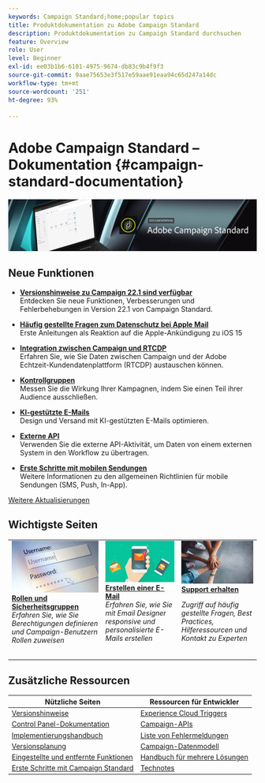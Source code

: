 ```yaml
---
keywords: Campaign Standard;home;popular topics
title: Produktdokumentation zu Adobe Campaign Standard
description: Produktdokumentation zu Campaign Standard durchsuchen
feature: Overview
role: User
level: Beginner
exl-id: ee03b1b6-6101-4975-9674-db83c9b4f9f3
source-git-commit: 9aae75653e3f517e59aae91eaa94c65d247a14dc
workflow-type: tm+mt
source-wordcount: '251'
ht-degree: 93%

---
```


# Adobe Campaign Standard – Dokumentation {#campaign-standard-documentation}

![](start/using/assets/do-not-localize/banner_acs_doc.jpg)

## Neue Funktionen

* **[Versionshinweise zu Campaign 22.1 sind verfügbar](rn/using/release-notes.md)**<br/> Entdecken Sie neue Funktionen, Verbesserungen und Fehlerbehebungen in Version 22.1 von Campaign Standard.

* **[Häufig gestellte Fragen zum Datenschutz bei Apple Mail](https://experienceleague.adobe.com/docs/deliverability-learn/deliverability-best-practice-guide/technotes/apple-mail-privacy-faq.html?lang=de)**<br/> Erste Anleitungen als Reaktion auf die Apple-Ankündigung zu iOS 15

* **[Integration zwischen Campaign und RTCDP](integrating/using/get-started-sources-destinations.md)**<br/> Erfahren Sie, wie Sie Daten zwischen Campaign und der Adobe Echtzeit-Kundendatenplattform (RTCDP) austauschen können.

* **[Kontrollgruppen](sending/using/control-group.md)**<br/> Messen Sie die Wirkung Ihrer Kampagnen, indem Sie einen Teil ihrer Audience ausschließen.

* **[KI-gestützte E-Mails](sending/using/predictive.md)**<br/> Design und Versand mit KI-gestützten E-Mails optimieren.

* **[Externe API](automating/using/external-api.md)**<br/> Verwenden Sie die externe API-Aktivität, um Daten von einem externen System in den Workflow zu übertragen.

* **[Erste Schritte mit mobilen Sendungen](https://helpx.adobe.com/de/campaign/kb/acs-mobile.html)**<br/> Weitere Informationen zu den allgemeinen Richtlinien für mobile Sendungen (SMS, Push, In-App).

[Weitere Aktualisierungen](rn/using/documentation-updates.md)

## Wichtigste Seiten

<table>
<tr>
  <td valign="top">
    <a href="administration/using/about-access-management.md">
      <img alt="Benutzerrollen" src="start/using/assets/roles.png"/>
    </a>
    <div>
    <a href="administration/using/about-access-management.md"><strong>Rollen und Sicherheitsgruppen</strong></a>
    </div>
    <em>Erfahren Sie, wie Sie Berechtigungen definieren und Campaign-Benutzern Rollen zuweisen</em>
    <br>
  </td>
  <td valign="top">
    <a href="designing/using/designing-content-in-adobe-campaign.md">
      <img alt="Designer" src="start/using/assets/design.png" />
    </a>
    <div>
    <a href="designing/using/designing-content-in-adobe-campaign.md"><strong>Erstellen einer E-Mail</strong></a>
    </div>
    <em>Erfahren Sie, wie Sie mit Email Designer responsive und personalisierte E-Mails erstellen</em>
    <br>
  </td>
  <td valign="top">
       <img alt="Support" src="start/using/assets/do-not-localize/help.jpeg" />
    <div><a href="support.md">
    <strong>Support erhalten</strong></a>
    </div>
    <p><em>Zugriff auf häufig gestellte Fragen, Best Practices, Hilferessourcen und Kontakt zu Experten</em></p>
    <br>
  </td>
</tr>
</table>

## Zusätzliche Ressourcen

| Nützliche Seiten | Ressourcen für Entwickler |
|---|---|
| [Versionshinweise](rn/using/release-notes.md) | [Experience Cloud Triggers](integrating/using/about-adobe-experience-cloud-triggers.md) |
| [Control Panel-Dokumentation](https://experienceleague.adobe.com/docs/control-panel/using/control-panel-home.html?lang=de) | [Campaign-APIs](api/using/get-started-apis.md) |
| [Implementierungshandbuch](https://helpx.adobe.com/de/campaign/kb/campaign-standard-implementation-guide.html) | [Liste von Fehlermeldungen](https://experienceleague.adobe.com/developer/campaign-errors/error_codes.html) |
| [Versionsplanung](rn/using/release-planning.md) | [Campaign-Datenmodell](developing/using/datamodel-introduction.md) |
| [Eingestellte und entfernte Funktionen](rn/using/deprecated-features.md) | [Handbuch für mehrere Lösungen](integrating/using/get-started-campaign-integrations.md) |
| [Erste Schritte mit Campaign Standard](start/using/about-campaign-standard.md) | [Technotes](https://helpx.adobe.com/de/campaign/kb/acs-article-list.html) |
